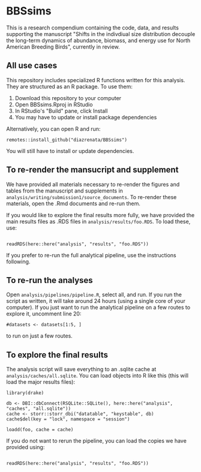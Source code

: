 # BBSsims

This is a research compendium containing the code, data, and results supporting the manuscript "Shifts in the indivdiual size distribution decouple the long-term dynamics of abundance, biomass, and energy use for North American Breeding Birds", currently in review.

## All use cases

This repository includes specialized R functions written for this analysis. They are structured as an R package. To use them:

1. Download this repository to your computer
2. Open BBSsims.Rproj in RStudio
3. In RStudio's "Build" pane, click Install
4. You may have to update or install package dependencies

Alternatively, you can open R and run:

```
remotes::install_github("diazrenata/BBSsims")
```

You will still have to install or update dependencies. 

## To re-render the mansucript and supplement

We have provided all materials necessary to re-render the figures and tables from the manuscript and supplements in `analysis/writing/submission1/source_documents`. To re-render these materials, open the .Rmd documents and re-run them.

If you would like to explore the final results more fully, we have provided the main results files as .RDS files in  `analysis/results/foo.RDS`. To load these, use:

```

readRDS(here::here("analysis", "results", "foo.RDS"))

```


If you prefer to re-run the full analytical pipeline, use the instructions following. 


## To re-run the analyses

Open `analysis/pipelines/pipeline.R`, select all, and run. If you run the script as written, it will take around 24 hours (using a single core of your computer). If you just want to run the analytical pipeline on a few routes to explore it, uncomment line 20:

```
#datasets <- datasets[1:5, ]
```

to run on just a few routes.

## To explore the final results


The analysis script will save everything to an .sqlite cache at `analysis/caches/all.sqlite`. You can load objects into R like this (this will load the major results files):

```
library(drake)

db <- DBI::dbConnect(RSQLite::SQLite(), here::here("analysis", "caches", "all.sqlite"))
cache <- storr::storr_dbi("datatable", "keystable", db)
cache$del(key = "lock", namespace = "session")

loadd(foo, cache = cache)

```

If you do not want to rerun the pipeline, you can load the copies we have provided using:

```

readRDS(here::here("analysis", "results", "foo.RDS"))

```


